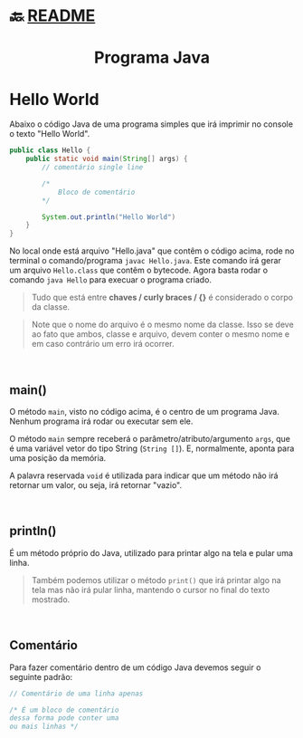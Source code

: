 # :back: [README](../../../README.md#programming-languages)

<h1 align="center">
    Programa Java
</h1>

# Hello World
Abaixo o código Java de uma programa simples que irá imprimir no console o texto "Hello World".
```java
public class Hello {
    public static void main(String[] args) {
        // comentário single line

        /*
            Bloco de comentário
        */

        System.out.println("Hello World")
    }
}
```

No local onde está arquivo "Hello.java" que contêm o código acima, rode no terminal o comando/programa `javac Hello.java`. Este comando irá gerar um arquivo `Hello.class` que contêm o bytecode. Agora basta rodar o comando `java Hello` para execuar o programa criado.

> Tudo que está entre **chaves / curly braces / {}** é considerado o corpo da classe.

> Note que o nome do arquivo é o mesmo nome da classe. Isso se deve ao fato que ambos, classe e arquivo, devem conter o mesmo nome e em caso contrário um erro irá ocorrer.

<br>

## main()
O método `main`, visto no código acima, é o centro de um programa Java. Nenhum programa irá rodar ou executar sem ele.

O método `main` sempre receberá o parâmetro/atributo/argumento `args`, que é uma variável vetor do tipo String (`String []`). E, normalmente, aponta para uma posição da memória.

A palavra reservada `void` é utilizada para indicar que um método não irá retornar um valor, ou seja, irá retornar "vazio".

<br>

## println()
É um método próprio do Java, utilizado para printar algo na tela e pular uma linha.

> Também podemos utilizar o método `print()` que irá printar algo na tela mas não irá pular linha, mantendo o cursor no final do texto mostrado.  

<br>

## Comentário
Para fazer comentário dentro de um código Java devemos seguir o seguinte padrão:
```java
// Comentário de uma linha apenas

/* É um bloco de comentário
dessa forma pode conter uma
ou mais linhas */
```

<br>
<br>